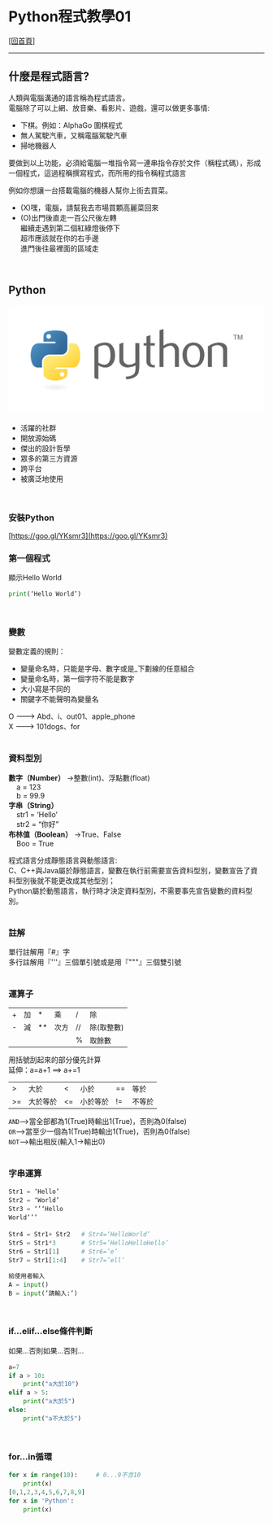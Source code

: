 # Python程式教學01

[[回首頁]](../README.md)<br/>

----
## 什麼是程式語言?

人類與電腦溝通的語言稱為程式語言。<br>
電腦除了可以上網、放音樂、看影片、遊戲，還可以做更多事情:<br>
* 下棋。例如：AlphaGo 圍棋程式
* 無人駕駛汽車，又稱電腦駕駛汽車
* 掃地機器人

要做到以上功能，必須給電腦一堆指令寫一連串指令存於文件（稱程式碼），形成一個程式，這過程稱撰寫程式，而所用的指令稱程式語言<br>

例如你想讓一台搭載電腦的機器人幫你上街去買菜。
* (X)嘿，電腦，請幫我去市場買顆高麗菜回來
* (O)出門後直走一百公尺後左轉<br>繼續走遇到第二個紅綠燈後停下<br>超市應該就在你的右手邊<br>進門後往最裡面的區域走<br>
<br>

## Python

<img src="./python-logo.png"  alt="python logo" width="600"/><br>
* 活躍的社群
* 開放源始碼
* 傑出的設計哲學
* 眾多的第三方資源
* 跨平台
* 被廣泛地使用
<br>

### 安裝Python

[https://goo.gl/YKsmr3](https://goo.gl/YKsmr3)
<br>

### 第一個程式

顯示Hello World<br>
```python
print(‘Hello World’)
```
<br>

### 變數

變數定義的規則：<br>
* 變量命名時，只能是字母、數字或是_下劃線的任意組合
* 變量命名時，第一個字符不能是數字
* 大小寫是不同的
* 關鍵字不能聲明為變量名

O ---> Abd、i、out01、apple_phone<br>
X ---> 101dogs、for<br>
<br>

### 資料型別

**數字（Number）**		->整數(int)、浮點數(float)<br>
      a = 123<br>
      b = 99.9<br>
**字串（String）**<br>
      str1 = ‘Hello’<br>
      str2 = “你好”<br>
**布林值（Boolean）**	->True、False<br>
      Boo = True<br>

程式語言分成靜態語言與動態語言:<br>
C、C++與Java屬於靜態語言，變數在執行前需要宣告資料型別，變數宣告了資料型別後就不能更改成其他型別；<br>
Python屬於動態語言，執行時才決定資料型別，不需要事先宣告變數的資料型別。<br>
<br>

### 註解

單行註解用『#』字<br>
多行註解用『'''』三個單引號或是用『"""』三個雙引號<br>
<br>

### 運算子

|     |     |      |      |     |            |
| --- | --- | ---- | ---- | --- | ---------- |
| +   | 加  | *    | 乘   | /   | 除         |
| -   | 減  | \*\* | 次方 | //  | 除(取整數) |
|     |     |      |      | %   | 取餘數     |

用括號刮起來的部分優先計算<br>
延伸：a=a+1  ==>  a+=1<br>

|     |          |     |          |     |        |
| --- | -------- | --- | -------- | --- | ------ |
| >   | 大於     | <   | 小於     | ==  | 等於   |
| >=  | 大於等於 | <=  | 小於等於 | !=  | 不等於 |

```AND```-->當全部都為1(True)時輸出1(True)，否則為0(false)<br>
```OR```-->當至少一個為1(True)時輸出1(True)，否則為0(false)<br>
```NOT```-->輸出相反(輸入1->輸出0)<br>
<br>

### 字串運算

```python
Str1 = ‘Hello’
Str2 = ‘World’
Str3 = ‘’‘Hello
World’’’

Str4 = Str1+ Str2   # Str4=‘HelloWorld’
Str5 = Str1*3       # Str5=’HelloHelloHello’
Str6 = Str1[1]      # Str6=’e’
Str7 = Str1[1:4]    # Str7=’ell’
```

```python
給使用者輸入
A = input()
B = input(‘請輸入:’)
```
<br>

### if…elif…else條件判斷

如果…否則如果…否則…
```python
a=7
if a > 10:
	print("a大於10")
elif a > 5: 
	print("a大於5")
else:
	print("a不大於5")
```
<br>

### for…in循環

```python
for x in range(10):		# 0...9不含10
	print(x)
[0,1,2,3,4,5,6,7,8,9]
for x in 'Python':
	print(x)
```

